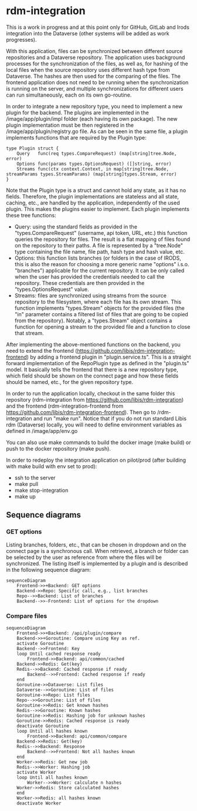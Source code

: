 # rdm-integration
This is a work in progress and at this point only for GitHub, GitLab and Irods integration into the Dataverse (other systems will be added as work progresses).

With this application, files can be synchronized between different source repositories and a Dataverse repository. The application uses background processes for the synchronization of the files, as well as, for hashing of the local files when the source repository uses different hash type from Dataverse. The hashes are then used for the comparing of the files. The frontend application does not need to be running when the synchronization is running on the server, and multiple synchronizations for different users can run simultaneously, each on its own go-routine.

In order to integrate a new repository type, you need to implement a new plugin for the backend. The plugins are implemented in the /image/app/plugin/impl folder (each having its own package). The new plugin implementation must be then registered in the /image/app/plugin/registry.go file. As can be seen in the same file, a plugin implements functions that are required by the Plugin type:
```
type Plugin struct {
	Query   func(req types.CompareRequest) (map[string]tree.Node, error)
	Options func(params types.OptionsRequest) ([]string, error)
	Streams func(ctx context.Context, in map[string]tree.Node, streamParams types.StreamParams) (map[string]types.Stream, error)
}
```

Note that the Plugin type is a struct and cannot hold any state, as it has no fields. Therefore, the plugin implementations are stateless and all state, caching, etc., are handled by the application, independently of the used plugin. This makes the plugins easier to implement. Each plugin implements these tree functions:
- Query: using the standard fields as provided in the "types.CompareRequest" (username, api token, URL, etc.) this function queries the repository for files. The result is a flat mapping of files found on the repository to their paths. A file is represented by a "tree.Node" type containing the file name, file path, hash type and hash value, etc.
- Options: this function lists branches (or folders in the case of IRODS, this is also the reason for choosing a more generic name "options" i.s.o. "branches") applicable for the current repository. It can be only called when the user has provided the credentials needed to call the repository. These credentials are then provided in the "types.OptionsRequest" value.
- Streams: files are synchronized using streams from the source repository to the filesystem, where each file has its own stream. This function implements "types.Stream" objects for the provided files (the "in" parameter contains a filtered list of files that are going to be copied from the repository). Notably, a "types.Stream" object contains a function for opening a stream to the provided file and a function to close that stream.

After implementing the above-mentioned functions on the backend, you need to extend the frontend (https://github.com/libis/rdm-integration-frontend) by adding a frontend plugin in "plugin.service.ts". This is a straight forward implementation of the RepoPlugin type as defined in the "plugin.ts" model. It basically tells the frontend that there is a new repository type, which field should be shown on the connect page and how these fields should be named, etc., for the given repository type.

In order to run the application locally, checkout in the same folder this repository (rdm-integration from https://github.com/libis/rdm-integration) and the frontend (rdm-integration-frontend from https://github.com/libis/rdm-integration-frontend). Then go to /rdm-integration and run "make run". Notice that if you do not run standard Libis rdm (Dataverse) locally, you will need to define environment variables as defined in /image/app/env.go

You can also use make commands to build the docker image (make build) or push to the docker repository (make push).

In order to redeploy the integration application on pilot/prod (after building with make build with env set to prod):
- ssh to the server
- make pull
- make stop-integration
- make up

## Sequence diagrams

### GET options
Listing branches, folders, etc., that can be chosen in dropdown and on the connect page is a synchronous call. When retrieved, a branch or folder can be selected by the user as reference from where the files will be synchronized. The listing itself is implemented by a plugin and is described in the following sequence diagram:

```mermaid
sequenceDiagram
    Frontend->>+Backend: GET options
    Backend->>Repo: Specific call, e.g., list branches
    Repo-->>Backend: List of branches
    Backend-->>-Frontend: List of options for the dropdown
```

### Compare files

```mermaid
sequenceDiagram
    Frontend->>+Backend: /api/plugin/compare
    Backend->>+Goroutine: Compare using Key as ref.
    activate Goroutine
    Backend-->>Frontend: Key
    loop Until cached response ready
    	Frontend->>Backend: api/common/cached
	Backend->>Redis: Get(key)
	Redis-->>Backend: Cached response if ready
        Backend-->>Frontend: Cached response if ready
    end
    Goroutine->>Dataverse: List files
    Dataverse-->>Goroutine: List of files
    Goroutine->>Repo: List files
    Repo-->>Goroutine: List of files
    Goroutine->>Redis: Get known hashes
    Redis-->>Goroutine: Known hashes
    Goroutine->>Redis: Hashing job for unknown hashes
    Goroutine->>Redis: Cached response is ready
    deactivate Goroutine
    loop Until all hashes known
    	Frontend->>Backend: api/common/compare
	Backend->>Redis: Get(key)
	Redis-->>Backend: Response
        Backend-->>Frontend: Not all hashes known
    end
    Worker->>Redis: Get new job
    Redis-->>Worker: Hashing job
    activate Worker
    loop Until all hashes known
    	Worker-->>Worker: calculate n hashes
	Worker->>Redis: Store calculated hashes
    end
    Worker->>Redis: all hashes known
    deactivate Worker
```
